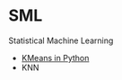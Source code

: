 # SML
Statistical Machine Learning

* [KMeans in Python](https://mubaris.com/posts/kmeans-clustering/)
* KNN
